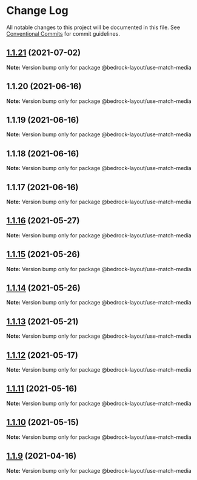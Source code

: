 # Change Log

All notable changes to this project will be documented in this file.
See [Conventional Commits](https://conventionalcommits.org) for commit guidelines.

## [1.1.21](https://github.com/Bedrock-Layouts/Bedrock/compare/@bedrock-layout/use-match-media@1.1.20...@bedrock-layout/use-match-media@1.1.21) (2021-07-02)

**Note:** Version bump only for package @bedrock-layout/use-match-media





## 1.1.20 (2021-06-16)

**Note:** Version bump only for package @bedrock-layout/use-match-media





## 1.1.19 (2021-06-16)

**Note:** Version bump only for package @bedrock-layout/use-match-media





## 1.1.18 (2021-06-16)

**Note:** Version bump only for package @bedrock-layout/use-match-media





## 1.1.17 (2021-06-16)

**Note:** Version bump only for package @bedrock-layout/use-match-media





## [1.1.16](https://github.com/Bedrock-Layouts/Bedrock/compare/@bedrock-layout/use-match-media@1.1.15...@bedrock-layout/use-match-media@1.1.16) (2021-05-27)

**Note:** Version bump only for package @bedrock-layout/use-match-media





## [1.1.15](https://github.com/Bedrock-Layouts/Bedrock/compare/@bedrock-layout/use-match-media@1.1.14...@bedrock-layout/use-match-media@1.1.15) (2021-05-26)

**Note:** Version bump only for package @bedrock-layout/use-match-media





## [1.1.14](https://github.com/Bedrock-Layouts/Bedrock/compare/@bedrock-layout/use-match-media@1.1.13...@bedrock-layout/use-match-media@1.1.14) (2021-05-26)

**Note:** Version bump only for package @bedrock-layout/use-match-media





## [1.1.13](https://github.com/Bedrock-Layouts/Bedrock/compare/@bedrock-layout/use-match-media@1.1.12...@bedrock-layout/use-match-media@1.1.13) (2021-05-21)

**Note:** Version bump only for package @bedrock-layout/use-match-media





## [1.1.12](https://github.com/Bedrock-Layouts/Bedrock/compare/@bedrock-layout/use-match-media@1.1.11...@bedrock-layout/use-match-media@1.1.12) (2021-05-17)

**Note:** Version bump only for package @bedrock-layout/use-match-media





## [1.1.11](https://github.com/Bedrock-Layouts/Bedrock/compare/@bedrock-layout/use-match-media@1.1.10...@bedrock-layout/use-match-media@1.1.11) (2021-05-16)

**Note:** Version bump only for package @bedrock-layout/use-match-media





## [1.1.10](https://github.com/Bedrock-Layouts/Bedrock/compare/@bedrock-layout/use-match-media@1.1.9...@bedrock-layout/use-match-media@1.1.10) (2021-05-15)

**Note:** Version bump only for package @bedrock-layout/use-match-media





## [1.1.9](https://github.com/Bedrock-Layouts/Bedrock/compare/@bedrock-layout/use-match-media@1.1.8...@bedrock-layout/use-match-media@1.1.9) (2021-04-16)

**Note:** Version bump only for package @bedrock-layout/use-match-media
